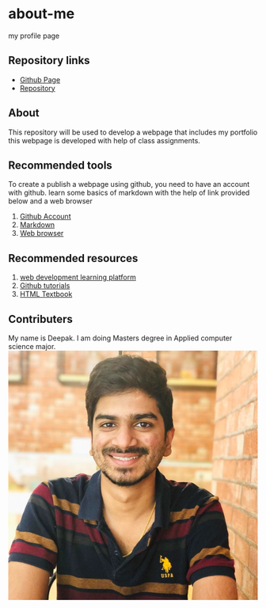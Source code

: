 # about-me
my profile page



## Repository links

- [Github Page](https://deepakmalempati.github.io/about-me/.) <br>
- [Repository](https://github.com/Deepakmalempati/about-me)

## About
This repository will be used to develop a webpage that includes my portfolio
this webpage is developed with help of class assignments.

## Recommended tools

To create a publish a webpage using github, you need to have an account with github. learn some basics of markdown with the help of link provided below and a web browser

1. [Github Account](https://github.com/join)
1. [Markdown](https://github.com/adam-p/markdown-here/wiki/Markdown-Cheatsheet)
1. [Web browser](https://www.google.com/chrome/)

## Recommended resources
1. [web development learning platform](https://w3schools.com/)
1. [Github tutorials](https://github.com/cdnjs/tutorials)
1. [HTML Textbook](https://www.amazon.com/Learning-MySQL-JavaScript-HTML5-Step/dp/1491949465)


## Contributers

My name is Deepak. I am doing Masters degree in Applied computer science major.
![](mypic.jpg)

